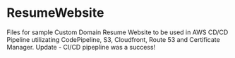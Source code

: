 # ResumeWebsite
Files for sample Custom Domain Resume Website to be used in AWS CD/CD Pipeline utilizating CodePipeline, S3, Cloudfront, Route 53 and Certificate Manager.
Update - CI/CD pipepline was a success!
